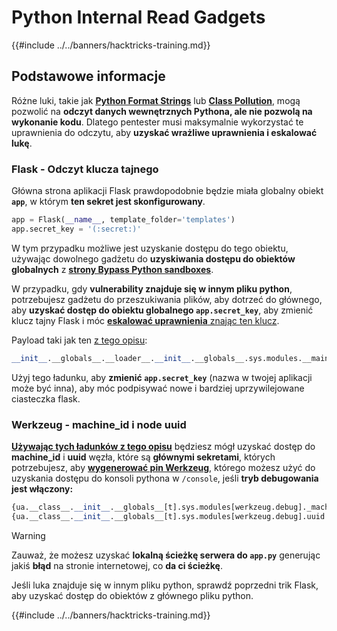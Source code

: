 # Python Internal Read Gadgets

{{#include ../../banners/hacktricks-training.md}}

## Podstawowe informacje

Różne luki, takie jak [**Python Format Strings**](bypass-python-sandboxes/index.html#python-format-string) lub [**Class Pollution**](class-pollution-pythons-prototype-pollution.md), mogą pozwolić na **odczyt danych wewnętrznych Pythona, ale nie pozwolą na wykonanie kodu**. Dlatego pentester musi maksymalnie wykorzystać te uprawnienia do odczytu, aby **uzyskać wrażliwe uprawnienia i eskalować lukę**.

### Flask - Odczyt klucza tajnego

Główna strona aplikacji Flask prawdopodobnie będzie miała globalny obiekt **`app`**, w którym **ten sekret jest skonfigurowany**.
```python
app = Flask(__name__, template_folder='templates')
app.secret_key = '(:secret:)'
```
W tym przypadku możliwe jest uzyskanie dostępu do tego obiektu, używając dowolnego gadżetu do **uzyskiwania dostępu do obiektów globalnych** z [**strony Bypass Python sandboxes**](bypass-python-sandboxes/index.html).

W przypadku, gdy **vulnerability znajduje się w innym pliku python**, potrzebujesz gadżetu do przeszukiwania plików, aby dotrzeć do głównego, aby **uzyskać dostęp do obiektu globalnego `app.secret_key`**, aby zmienić klucz tajny Flask i móc [**eskalować uprawnienia** znając ten klucz](../../network-services-pentesting/pentesting-web/flask.md#flask-unsign).

Payload taki jak ten [z tego opisu](https://ctftime.org/writeup/36082):
```python
__init__.__globals__.__loader__.__init__.__globals__.sys.modules.__main__.app.secret_key
```
Użyj tego ładunku, aby **zmienić `app.secret_key`** (nazwa w twojej aplikacji może być inna), aby móc podpisywać nowe i bardziej uprzywilejowane ciasteczka flask.

### Werkzeug - machine_id i node uuid

[**Używając tych ładunków z tego opisu**](https://vozec.fr/writeups/tweedle-dum-dee/) będziesz mógł uzyskać dostęp do **machine_id** i **uuid** węzła, które są **głównymi sekretami**, których potrzebujesz, aby [**wygenerować pin Werkzeug**](../../network-services-pentesting/pentesting-web/werkzeug.md), którego możesz użyć do uzyskania dostępu do konsoli pythona w `/console`, jeśli **tryb debugowania jest włączony:**
```python
{ua.__class__.__init__.__globals__[t].sys.modules[werkzeug.debug]._machine_id}
{ua.__class__.__init__.__globals__[t].sys.modules[werkzeug.debug].uuid._node}
```
> [!WARNING]
> Zauważ, że możesz uzyskać **lokalną ścieżkę serwera do `app.py`** generując jakiś **błąd** na stronie internetowej, co **da ci ścieżkę**.

Jeśli luka znajduje się w innym pliku python, sprawdź poprzedni trik Flask, aby uzyskać dostęp do obiektów z głównego pliku python.

{{#include ../../banners/hacktricks-training.md}}

